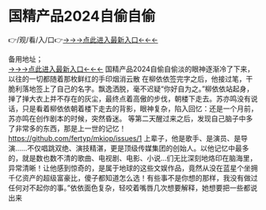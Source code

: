# 国精产品2024自偷自偷
👉/观/看/入/口👉<a href="https://8h6e.com ">→→→点此进入最新入口←←←</a>
   

备用地址；  
<a href="https://6h8k.top ">→→→点此进入最新入口←←←</a>
国精产品2024自偷自偷淡的眼神逐渐冷了下来，以往的一切都随着那枚鲜红的手印烟消云散
在柳依依签完字之后，他接过笔，干脆利落地签上了自己的名字。飘逸洒脱，毫不迟疑“你好自为之。”柳依依站起身，掸了掸大衣上并不存在的灰尘，最终点着高傲的步伐，朝楼下走去。苏亦鸣没有说话，只是看着柳依依朝着楼下走去的背影，眼神复杂，陷入回忆：还是一个月前，苏亦鸣在创作剧本的时候，突然昏迷。
等第二天醒过来之后，发现自己脑子中多了非常多的东西，那是上一世的记忆！https://github.com/fertyp/mkiop/issues/1
上辈子，他是歌手、是演员、是导演……不仅唱跳双绝、演技精湛，更是顶级传媒集团的创始人。以他记忆中最多的，就是数也数不清的歌曲、电视剧、电影、小说…们无比深刻地烙印在脑海里，异常清晰！让他感到惊奇的，是属于地球的这些文娱作品，竟然从没在蓝星个坐拥千亿资产的超级富豪比，傻子都知道怎么选！有些事不是你想的那样，我没有做过任何对不起你的事。”依依面色复杂，轻咬着嘴唇几次想要解释，她想要把一些都说出来
